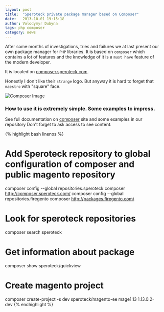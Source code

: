 ```yaml
---
layout: post
title:  "Speroteck private package manager based on Composer"
date:   2013-10-01 19:15:18
author: Volodymyr Dubyna
tags: php composer
category: news
---
```


After some months of investigations, tries and failures we at last present
our own package manager for `PHP` libraries.
It is based on `composer` which contains a lot of features and the knowledge of it is a `must have` feature
of the modern developer.

It is located on [composer.speroteck.com](http://composer.speroteck.com).

Honestly I don't like their `strange` logo. But anyway it is hard to forget that `maestro` with "square" face.

![Composer Image](http://getcomposer.org/img/logo-composer-transparent.png)

### How to use it is extremely simple. Some examples to impress.

See full documentation on [composer](http://getcomposer.org) site and some examples in our repository [](https://gitlab.speroteck.com/speroteck/composer-repository/tree/master)
Don't forget to ask access to see content.

{% highlight bash linenos %}
# Add Speroteck repository to global configuration of composer and public magento repository
composer config --global repositories.speroteck composer http://composer.speroteck.com/
composer config --global repositories.firegento composer http://packages.firegento.com/

# Look for speroteck repositories
composer search speroteck

# Get information about package
composer show speroteck/quickview

# Create magento project
composer create-project -s dev speroteck/magento-ee mage1.13 1.13.0.2-dev
{% endhighlight %}



